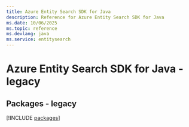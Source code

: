 ```yaml
---
title: Azure Entity Search SDK for Java
description: Reference for Azure Entity Search SDK for Java
ms.date: 10/06/2025
ms.topic: reference
ms.devlang: java
ms.service: entitysearch
---
```

# Azure Entity Search SDK for Java - legacy
## Packages - legacy
[!INCLUDE [packages](entity-search-index.md)]